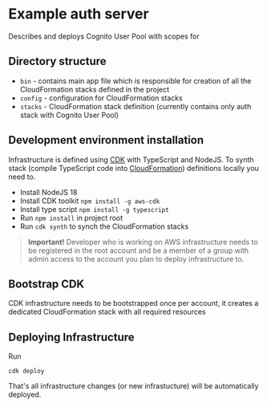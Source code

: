 # Example auth server

Describes and deploys Cognito User Pool with scopes for 

## Directory structure

* `bin` - contains main app file which is responsible for creation of all the CloudFormation stacks defined in the project
* `config` - configuration for CloudFormation stacks
* `stacks` - CloudFormation stack definition (currently contains only auth stack with Cognito User Pool)

## Development environment installation

Infrastructure is defined using [CDK](https://aws.amazon.com/cdk/) with TypeScript and NodeJS. To synth stack (compile 
TypeScript code into [CloudFormation](https://aws.amazon.com/cloudformation/)) definitions locally you need to.

* Install NodeJS 18
* Install CDK toolkit `npm install -g aws-cdk`
* Install type script `npm install -g typescript`
* Run `npm install` in project root 
* Run `cdk synth` to synch the CloudFormation stacks

> **Important!** Developer who is working on AWS infrastructure needs to be registered in the root account and be a 
> member of a group with admin access to the account you plan to deploy infrastructure to.

## Bootstrap CDK 

CDK infrastructure needs to be bootstrapped once per account, it creates a dedicated CloudFormation stack with all required resources


## Deploying Infrastructure
Run 

```
cdk deploy
```

That's all infrastructure changes (or new infrastucture) will be automatically deployed.
